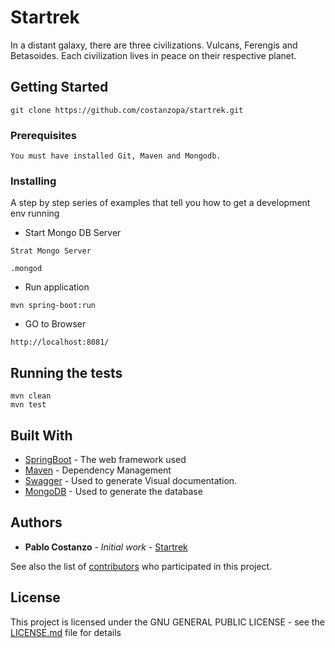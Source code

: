  # Startrek

 
In a distant galaxy, there are three civilizations. Vulcans, Ferengis and Betasoides.
Each civilization lives in peace on their respective planet.

 ## Getting Started

    git clone https://github.com/costanzopa/startrek.git
    
 ### Prerequisites
 
    You must have installed Git, Maven and Mongodb.

 ### Installing

 A step by step series of examples that tell you how to get a development env running

* Start Mongo DB Server 

 ```
 Strat Mongo Server

 .mongod
 
 ```

 
* Run application
 ```
mvn spring-boot:run
 ```

* GO to Browser
 ```
http://localhost:8081/
 ```

 ## Running the tests
 ```
mvn clean
mvn test
 ```
 ## Built With

 * [SpringBoot](http://spring.io/projects/spring-boot) - The web framework used
 * [Maven](https://maven.apache.org/) - Dependency Management
 * [Swagger](https://swagger.io/tools/swagger-ui/) - Used to generate Visual documentation.
 * [MongoDB](https://www.mongodb.com/) - Used to generate the database

 ## Authors

 * **Pablo Costanzo** - *Initial work* - [Startrek](https://github.com/costanzopa/startrek)

 See also the list of [contributors](https://github.com/costanzopa/startrek/contributors) who participated in this project.

 ## License

 This project is licensed under the GNU GENERAL PUBLIC LICENSE - see the [LICENSE.md](LICENSE.md) file for details



